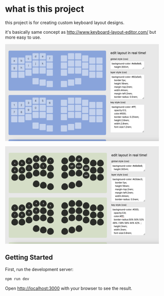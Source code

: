 # what is this project

this project is for creating custom keyboard layout designs.

it's basically same concept as http://www.keyboard-layout-editor.com/ but more easy to use.

![Preview](preview.png)

![Preview2](preview2.png)


## Getting Started

First, run the development server:

```bash
npm run dev
```

Open [http://localhost:3000](http://localhost:3000) with your browser to see the result.
